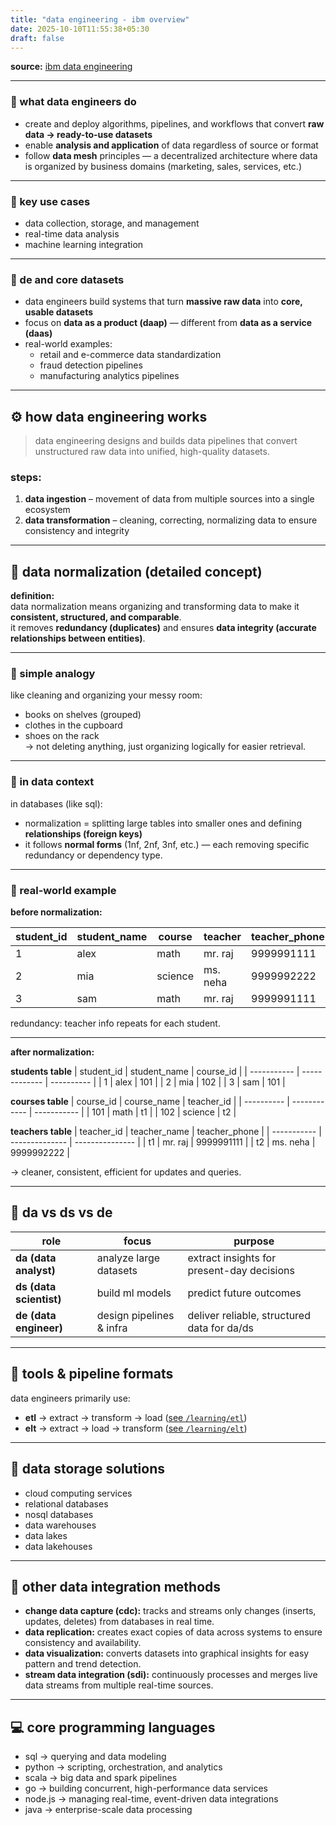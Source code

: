 ```yaml
---
title: "data engineering - ibm overview"
date: 2025-10-10T11:55:38+05:30
draft: false
---
```


**source:** [ibm data engineering](https://www.ibm.com/think/topics/data-engineering)

---

### 🔹 what data engineers do

- create and deploy algorithms, pipelines, and workflows that convert **raw data → ready-to-use datasets**
- enable **analysis and application** of data regardless of source or format
- follow **data mesh** principles — a decentralized architecture where data is organized by business domains (marketing, sales, services, etc.)

---

### 🔹 key use cases

- data collection, storage, and management
- real-time data analysis
- machine learning integration

---

### 🔹 de and core datasets

- data engineers build systems that turn **massive raw data** into **core, usable datasets**
- focus on **data as a product (daap)** — different from **data as a service (daas)**
- real-world examples:
  - retail and e-commerce data standardization
  - fraud detection pipelines
  - manufacturing analytics pipelines

---

## ⚙️ how data engineering works

> data engineering designs and builds data pipelines that convert unstructured raw data into unified, high-quality datasets.

### steps:

1. **data ingestion** – movement of data from multiple sources into a single ecosystem
2. **data transformation** – cleaning, correcting, normalizing data to ensure consistency and integrity

---

## 🧩 data normalization (detailed concept)

**definition:**  
data normalization means organizing and transforming data to make it **consistent, structured, and comparable**.  
it removes **redundancy (duplicates)** and ensures **data integrity (accurate relationships between entities)**.

---

### 🔹 simple analogy

like cleaning and organizing your messy room:

- books on shelves (grouped)
- clothes in the cupboard
- shoes on the rack  
  → not deleting anything, just organizing logically for easier retrieval.

---

### 🔹 in data context

in databases (like sql):

- normalization = splitting large tables into smaller ones and defining **relationships (foreign keys)**
- it follows **normal forms** (1nf, 2nf, 3nf, etc.) — each removing specific redundancy or dependency type.

---

### 🔹 real-world example

**before normalization:**

| student_id | student_name | course  | teacher  | teacher_phone |
| ---------- | ------------ | ------- | -------- | ------------- |
| 1          | alex         | math    | mr. raj  | 9999991111    |
| 2          | mia          | science | ms. neha | 9999992222    |
| 3          | sam          | math    | mr. raj  | 9999991111    |

redundancy: teacher info repeats for each student.

---

**after normalization:**

**students table**
| student_id | student_name | course_id |
| ----------- | ------------- | ---------- |
| 1 | alex | 101 |
| 2 | mia | 102 |
| 3 | sam | 101 |

**courses table**
| course_id | course_name | teacher_id |
| ---------- | ------------ | ----------- |
| 101 | math | t1 |
| 102 | science | t2 |

**teachers table**
| teacher_id | teacher_name | teacher_phone |
| ----------- | -------------- | --------------- |
| t1 | mr. raj | 9999991111 |
| t2 | ms. neha | 9999992222 |

→ cleaner, consistent, efficient for updates and queries.

---

## 🧠 da vs ds vs de

| role                    | focus                    | purpose                                     |
| ----------------------- | ------------------------ | ------------------------------------------- |
| **da (data analyst)**   | analyze large datasets   | extract insights for present-day decisions  |
| **ds (data scientist)** | build ml models          | predict future outcomes                     |
| **de (data engineer)**  | design pipelines & infra | deliver reliable, structured data for da/ds |

---

## 🧰 tools & pipeline formats

data engineers primarily use:

- **etl** → extract → transform → load ([see `/learning/etl`](/learning/etl))
- **elt** → extract → load → transform ([see `/learning/elt`](/learning/elt))

---

## 💾 data storage solutions

- cloud computing services
- relational databases
- nosql databases
- data warehouses
- data lakes
- data lakehouses

---

## 🔄 other data integration methods

- **change data capture (cdc):** tracks and streams only changes (inserts, updates, deletes) from databases in real time.
- **data replication:** creates exact copies of data across systems to ensure consistency and availability.
- **data visualization:** converts datasets into graphical insights for easy pattern and trend detection.
- **stream data integration (sdi):** continuously processes and merges live data streams from multiple real-time sources.

---

## 💻 core programming languages

- sql → querying and data modeling
- python → scripting, orchestration, and analytics
- scala → big data and spark pipelines
- go → building concurrent, high-performance data services
- node.js → managing real-time, event-driven data integrations
- java → enterprise-scale data processing

